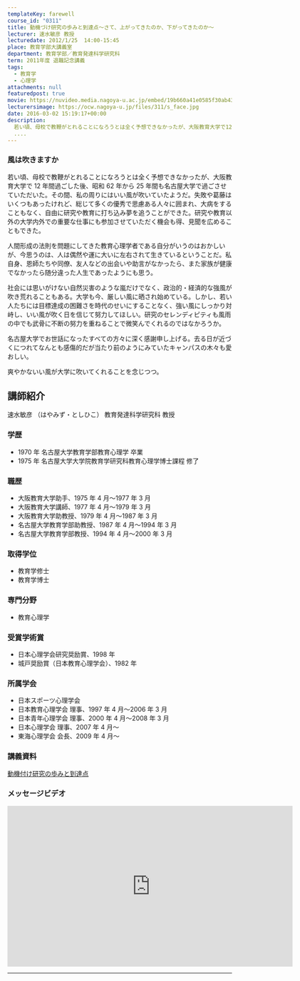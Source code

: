 ```yaml
---
templateKey: farewell
course_id: "0311"
title: 動機づけ研究の歩みと到達点〜さて、上がってきたのか、下がってきたのか〜
lecturer: 速水敏彦 教授
lecturedate: 2012/1/25  14:00-15:45
place: 教育学部大講義室
department: 教育学部／教育発達科学研究科
term: 2011年度 退職記念講義
tags:
  - 教育学
  - 心理学
attachments: null
featuredpost: true
movie: https://nuvideo.media.nagoya-u.ac.jp/embed/19b660a41e0585f30ab438e66a9fefe736354a6c
lecturersimage: https://ocw.nagoya-u.jp/files/311/s_face.jpg
date: 2016-03-02 15:19:17+00:00
description:
  若い頃、母校で教鞭がとれることになろうとは全く予想できなかったが、大阪教育大学で12年間過ごした後、昭和62年から25年間も名古屋大学で過ごさせていただいた。その間、私の周りにはいい風が吹いていたようだ。失敗や葛藤はいくつもあったけれど、総じて多くの優秀で思慮ある人々に囲まれ、大病をすることもなく、自由に研究や教育に打ち込み夢を追うことができた。研究や教育以外の大学内外での重要な仕事にも参加さ
  ....
---
```


### 風は吹きますか

若い頃、母校で教鞭がとれることになろうとは全く予想できなかったが、大阪教育大学で 12 年間過ごした後、昭和 62 年から 25 年間も名古屋大学で過ごさせていただいた。その間、私の周りにはいい風が吹いていたようだ。失敗や葛藤はいくつもあったけれど、総じて多くの優秀で思慮ある人々に囲まれ、大病をすることもなく、自由に研究や教育に打ち込み夢を追うことができた。研究や教育以外の大学内外での重要な仕事にも参加させていただく機会も得、見聞を広めることもできた。

人間形成の法則を問題にしてきた教育心理学者である自分がいうのはおかしいが、今思うのは、人は偶然や運に大いに左右されて生きているということだ。私自身、恩師たちや同僚、友人などの出会いや助言がなかったら、また家族が健康でなかったら随分違った人生であったようにも思う。

社会には思いがけない自然災害のような嵐だけでなく、政治的・経済的な強風が吹き荒れることもある。大学も今、厳しい風に晒され始めている。しかし、若い人たちには目標達成の困難さを時代のせいにすることなく、強い風にしっかり対峙し、いい風が吹く日を信じて努力してほしい。研究のセレンディピティも風雨の中でも武骨に不断の努力を重ねることで微笑んでくれるのではなかろうか。

名古屋大学でお世話になったすべての方々に深く感謝申し上げる。去る日が近づくにつれてなんとも感傷的だが当たり前のようにみていたキャンパスの木々も愛おしい。

爽やかないい風が大学に吹いてくれることを念じつつ。

## 講師紹介

速水敏彦 （はやみず・としひこ） 教育発達科学研究科 教授

### 学歴

- 1970 年 名古屋大学教育学部教育心理学 卒業
- 1975 年 名古屋大学大学院教育学研究科教育心理学博士課程 修了

### 職歴

- 大阪教育大学助手、1975 年 4 月〜1977 年 3 月
- 大阪教育大学講師、1977 年 4 月〜1979 年 3 月
- 大阪教育大学助教授、1979 年 4 月〜1987 年 3 月
- 名古屋大学教育学部助教授、1987 年 4 月〜1994 年 3 月
- 名古屋大学教育学部教授、1994 年 4 月〜2000 年 3 月

### 取得学位

- 教育学修士
- 教育学博士

### 専門分野

- 教育心理学

### 受賞学術賞

- 日本心理学会研究奨励賞、1998 年
- 城戸奨励賞（日本教育心理学会）、1982 年

### 所属学会

- 日本スポーツ心理学会
- 日本教育心理学会 理事、1997 年 4 月〜2006 年 3 月
- 日本青年心理学会 理事、2000 年 4 月〜2008 年 3 月
- 日本心理学会 理事、2007 年 4 月〜
- 東海心理学会 会長、2009 年 4 月〜

### 講義資料

[動機付け研究の歩みと到達点](https://ocw.nagoya-u.jp/files/311/H23hayamizu_lastlecture_materials.pdf)

### メッセージビデオ

<iframe src="https://nuvideo.media.nagoya-u.ac.jp/embed/6e7ae47a033486e2c2fa2a7e88abc3e5fd695172" width="640" height="360" frameborder="0" allowfullscreen></iframe>

---
